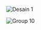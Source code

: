 
![Desain 1](https://github.com/user-attachments/assets/725c8ea3-65fd-47c9-aab7-96739a833133)

![Group 10](https://github.com/user-attachments/assets/2ab26f28-cf46-403f-9d39-c01ab9606ef7)
